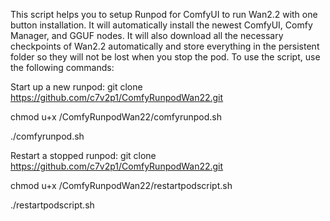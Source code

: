 This script helps you to setup Runpod for ComfyUI to run Wan2.2 with one button installation.
It will automatically install the newest ComfyUI, Comfy Manager, and GGUF nodes.
It will also download all the necessary checkpoints of Wan2.2 automatically and store everything in the persistent folder so they will not be lost when you stop the pod.
To use the script, use the following commands:

Start up a new runpod:
git clone https://github.com/c7v2p1/ComfyRunpodWan22.git

chmod u+x /ComfyRunpodWan22/comfyrunpod.sh

./comfyrunpod.sh

Restart a stopped runpod:
git clone https://github.com/c7v2p1/ComfyRunpodWan22.git

chmod u+x /ComfyRunpodWan22/restartpodscript.sh

./restartpodscript.sh